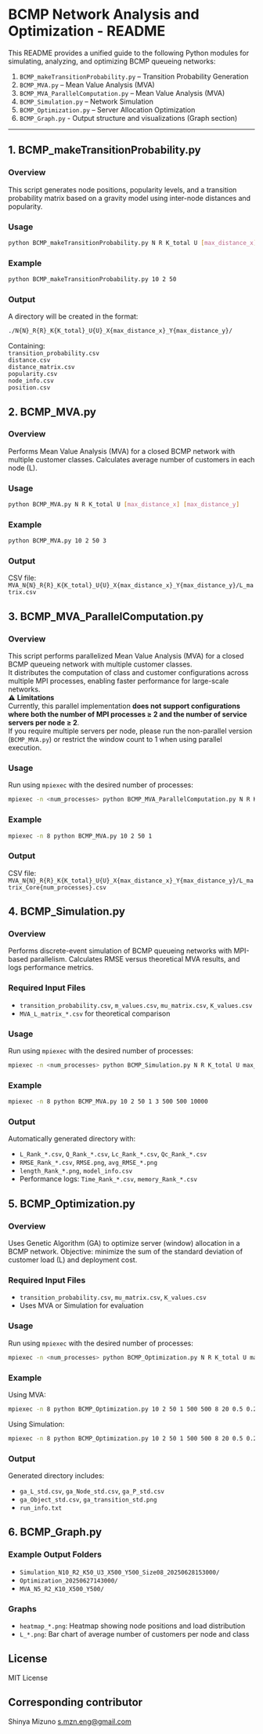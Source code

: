 # BCMP Network Analysis and Optimization - README

This README provides a unified guide to the following Python modules for simulating, analyzing, and optimizing BCMP queueing networks:

1. `BCMP_makeTransitionProbability.py` – Transition Probability Generation  
2. `BCMP_MVA.py` – Mean Value Analysis (MVA)
3. `BCMP_MVA_ParallelComputation.py` – Mean Value Analysis (MVA)
4. `BCMP_Simulation.py` – Network Simulation  
5. `BCMP_Optimization.py` – Server Allocation Optimization  
6. `BCMP_Graph.py` - Output structure and visualizations (Graph section)  

---

## 1. BCMP_makeTransitionProbability.py

### Overview
This script generates node positions, popularity levels, and a transition probability matrix based on a gravity model using inter-node distances and popularity.

### Usage
```bash
python BCMP_makeTransitionProbability.py N R K_total U [max_distance_x] [max_distance_y]
```

### Example
```bash
python BCMP_makeTransitionProbability.py 10 2 50
```

### Output
A directory will be created in the format:
```bash
./N{N}_R{R}_K{K_total}_U{U}_X{max_distance_x}_Y{max_distance_y}/
```

Containing:  
`transition_probability.csv`  
`distance.csv`  
`distance_matrix.csv`  
`popularity.csv`  
`node_info.csv`  
`position.csv`  


## 2. BCMP_MVA.py 

### Overview
Performs Mean Value Analysis (MVA) for a closed BCMP network with multiple customer classes. Calculates average number of customers in each node (L).

### Usage
```bash
python BCMP_MVA.py N R K_total U [max_distance_x] [max_distance_y]
```

### Example
```bash
python BCMP_MVA.py 10 2 50 3
```

### Output
CSV file:  
`MVA_N{N}_R{R}_K{K_total}_U{U}_X{max_distance_x}_Y{max_distance_y}/L_matrix.csv`  



## 3. BCMP_MVA_ParallelComputation.py

### Overview
This script performs parallelized Mean Value Analysis (MVA) for a closed BCMP queueing network with multiple customer classes.  
It distributes the computation of class and customer configurations across multiple MPI processes, enabling faster performance for large-scale networks.  
⚠️ **Limitations**  
Currently, this parallel implementation **does not support configurations where both the number of MPI processes ≥ 2 and the number of service servers per node ≥ 2**.  
If you require multiple servers per node, please run the non-parallel version (`BCMP_MVA.py`) or restrict the window count to 1 when using parallel execution.


### Usage
Run using `mpiexec` with the desired number of processes:
```bash
mpiexec -n <num_processes> python BCMP_MVA_ParallelComputation.py N R K_total [max_distance_x] [max_distance_y]
```

### Example
```bash
mpiexec -n 8 python BCMP_MVA.py 10 2 50 1
```

### Output
CSV file:  
`MVA_N{N}_R{R}_K{K_total}_U{U}_X{max_distance_x}_Y{max_distance_y}/L_matrix_Core{num_processes}.csv`  



## 4. BCMP_Simulation.py

### Overview
Performs discrete-event simulation of BCMP queueing networks with MPI-based parallelism. Calculates RMSE versus theoretical MVA results, and logs performance metrics.

### Required Input Files
- `transition_probability.csv`, `m_values.csv`, `mu_matrix.csv`, `K_values.csv`
- `MVA_L_matrix_*.csv` for theoretical comparison

### Usage
Run using `mpiexec` with the desired number of processes:
```bash
mpiexec -n <num_processes> python BCMP_Simulation.py N R K_total U max_x max_y sim_time
```

### Example
```bash
mpiexec -n 8 python BCMP_MVA.py 10 2 50 1 3 500 500 10000
```

### Output
Automatically generated directory with:
- `L_Rank_*.csv`, `Q_Rank_*.csv`, `Lc_Rank_*.csv`, `Qc_Rank_*.csv`
- `RMSE_Rank_*.csv`, `RMSE.png`, `avg_RMSE_*.png`
- `length_Rank_*.png`, `model_info.csv`
- Performance logs: `Time_Rank_*.csv`, `memory_Rank_*.csv`



## 5. BCMP_Optimization.py

### Overview
Uses Genetic Algorithm (GA) to optimize server (window) allocation in a BCMP network. Objective: minimize the sum of the standard deviation of customer load (L) and deployment cost.

### Required Input Files
- `transition_probability.csv`, `mu_matrix.csv`, `K_values.csv`
- Uses MVA or Simulation for evaluation

### Usage
Run using `mpiexec` with the desired number of processes:
```bash
mpiexec -n <num_processes> python BCMP_Optimization.py N R K_total U max_x max_y npop ngen crosspb mutpb P algorithm [sim_time]
```

### Example
Using MVA:
```bash
mpiexec -n 8 python BCMP_Optimization.py 10 2 50 1 500 500 8 20 0.5 0.2 1 1
```
Using Simulation:
```bash
mpiexec -n 8 python BCMP_Optimization.py 10 2 50 1 500 500 8 20 0.5 0.2 1 2 10000
```

### Output
Generated directory includes:
- `ga_L_std.csv`, `ga_Node_std.csv`, `ga_P_std.csv`
- `ga_Object_std.csv`, `ga_transition_std.png`
- `run_info.txt`


## 6. BCMP_Graph.py

### Example Output Folders
- `Simulation_N10_R2_K50_U3_X500_Y500_Size08_20250628153000/`
- `Optimization_20250627143000/`
- `MVA_N5_R2_K10_X500_Y500/`

### Graphs
- `heatmap_*.png`: Heatmap showing node positions and load distribution
- `L_*.png`: Bar chart of average number of customers per node and class


## License
MIT License

## Corresponding contributor
Shinya Mizuno
s.mzn.eng@gmail.com












